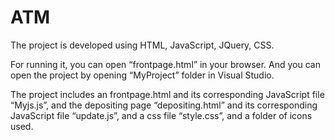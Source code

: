 # ATM

The project is developed using HTML, JavaScript, JQuery, CSS. 

For running it, you can open “frontpage.html” in your browser. And you can open the project by opening “MyProject” folder in Visual Studio. 

The project includes an frontpage.html and its corresponding JavaScript file “Myjs.js”, and the depositing page “depositing.html” and its corresponding JavaScript file “update.js”, and a css file “style.css”, and a folder of icons used.
